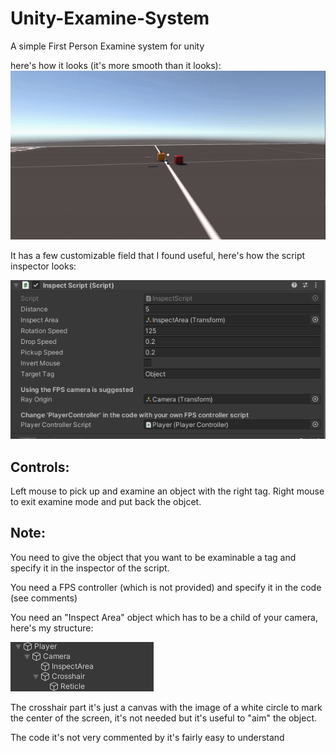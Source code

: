 # Unity-Examine-System
A simple First Person Examine system for unity

here's how it looks (it's more smooth than it looks):
![](https://github.com/ErZicky/Unity-Examine-System/blob/main/images./GIF.png)

It has a few customizable field that I found useful, here's how the script inspector looks:

![](https://github.com/ErZicky/Unity-Examine-System/blob/main/images./Editor.PNG)


## Controls:
Left mouse to pick up and examine an object with the right tag.
Right mouse to exit examine mode and put back the objcet.

## Note:
You need to give the object that you want to be examinable a tag and specify it in the inspector of the script.

You need a FPS controller (which is not provided) and specify it in the code (see comments)

You need an "Inspect Area" object which has to be a child of your camera, here's my structure:

![](https://github.com/ErZicky/Unity-Examine-System/blob/main/images./Hierarchy.PNG)

The crosshair part it's just a canvas with the image of a white circle to mark the center of the screen, it's not needed but it's useful to "aim" the object.

The code it's not very commented by it's fairly easy to understand
